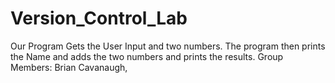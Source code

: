 # Version_Control_Lab
Our Program Gets the User Input and two numbers. The program then prints the Name and adds the two numbers and prints the results.
Group Members: Brian Cavanaugh, 
